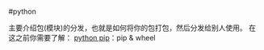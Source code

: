 #python 

主要介绍包(模块)的分发，也就是如何将你的包打包，然后分发给别人使用。
在这之前你需要了解：
[python pip](python%20pip.md)：pip & wheel


